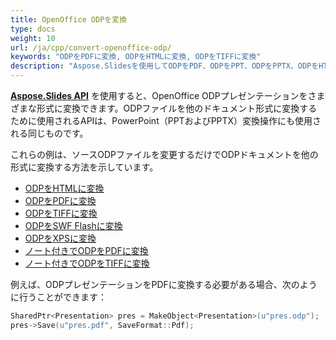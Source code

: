 ```yaml
---
title: OpenOffice ODPを変換
type: docs
weight: 10
url: /ja/cpp/convert-openoffice-odp/
keywords: "ODPをPDFに変換, ODPをHTMLに変換, ODPをTIFFに変換"
description: "Aspose.Slidesを使用してODPをPDF、ODPをPPT、ODPをPPTX、ODPをHTMLおよびその他の形式に変換します。"
---
```


[**Aspose.Slides API**](https://products.aspose.com/slides/cpp/) を使用すると、OpenOffice ODPプレゼンテーションをさまざまな形式に変換できます。ODPファイルを他のドキュメント形式に変換するために使用されるAPIは、PowerPoint（PPTおよびPPTX）変換操作にも使用される同じものです。

これらの例は、ソースODPファイルを変更するだけでODPドキュメントを他の形式に変換する方法を示しています。

- [ODPをHTMLに変換](/slides/ja/cpp/convert-powerpoint-ppt-and-pptx-to-html/)
- [ODPをPDFに変換](/slides/ja/cpp/convert-powerpoint-ppt-and-pptx-to-pdf/)
- [ODPをTIFFに変換](/slides/ja/cpp/convert-powerpoint-ppt-and-pptx-to-tiff/)
- [ODPをSWF Flashに変換](/slides/ja/cpp/convert-powerpoint-ppt-and-pptx-to-swf-flash/)
- [ODPをXPSに変換](/slides/ja/cpp/convert-powerpoint-ppt-and-pptx-to-microsoft-xps-document/)
- [ノート付きでODPをPDFに変換](/slides/ja/cpp/convert-powerpoint-ppt-and-pptx-to-pdf-with-notes/)
- [ノート付きでODPをTIFFに変換](/slides/ja/cpp/convert-powerpoint-ppt-and-pptx-to-tiff-with-notes/)

例えば、ODPプレゼンテーションをPDFに変換する必要がある場合、次のように行うことができます：

``` cpp
SharedPtr<Presentation> pres = MakeObject<Presentation>(u"pres.odp");
pres->Save(u"pres.pdf", SaveFormat::Pdf);
```